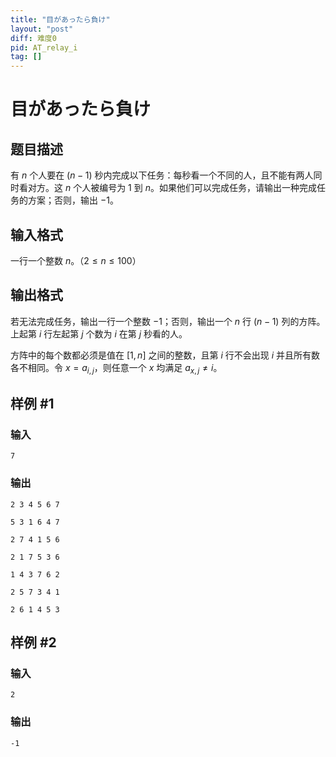 ```yaml
---
title: "目があったら負け"
layout: "post"
diff: 难度0
pid: AT_relay_i
tag: []
---
```


# 目があったら負け

## 题目描述

有 $n$ 个人要在 $(n-1)$ 秒内完成以下任务：每秒看一个不同的人，且不能有两人同时看对方。这 $n$ 个人被编号为 $1$ 到 $n$。如果他们可以完成任务，请输出一种完成任务的方案；否则，输出 $-1$。

## 输入格式

一行一个整数 $n$。（$2\le n\le 100$）

## 输出格式

若无法完成任务，输出一行一个整数 $-1$；否则，输出一个 $n$ 行 $(n-1)$ 列的方阵。上起第 $i$ 行左起第 $j$ 个数为 $i$ 在第 $j$ 秒看的人。

方阵中的每个数都必须是值在 $[1,n]$ 之间的整数，且第 $i$ 行不会出现 $i$ 并且所有数各不相同。令 $x=a_{i,j}$，则任意一个 $x$ 均满足 $a_{x,j} \neq i$。

## 样例 #1

### 输入

```
7
```

### 输出

```
2 3 4 5 6 7
5 3 1 6 4 7
2 7 4 1 5 6
2 1 7 5 3 6
1 4 3 7 6 2
2 5 7 3 4 1
2 6 1 4 5 3
```

## 样例 #2

### 输入

```
2
```

### 输出

```
-1
```

